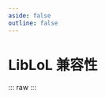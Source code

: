 ```yaml
---
aside: false
outline: false
---
```

# LibLoL 兼容性

<liblolTagsInfo />

::: raw
<ClientOnly>
    <liblolList />
</ClientOnly>
:::

<script setup>
    import liblolTagsInfo from "./components/tags/liblol_tagsinfo.vue"
    import liblolList from "./components/liblol.vue"
</script>